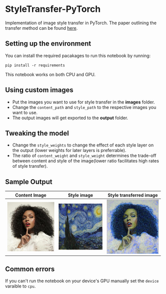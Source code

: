 # StyleTransfer-PyTorch
Implementation of image style transfer in PyTorch. 
The paper outlining the transfer method can be found [here](https://www.cv-foundation.org/openaccess/content_cvpr_2016/papers/Gatys_Image_Style_Transfer_CVPR_2016_paper.pdf).

## Setting up the environment
You can install the required pacakages to run this notebook by running:

    pip install -r requirements

This notebook works on both CPU and GPU.

## Using custom images
* Put the images you want to use for style transfer in the **images** folder.
* Change the `content_path` and `style_path` to the respective images you want to use.
* The output images will get exported to the **output** folder.

## Tweaking the model
* Change the `style_weights` to change the effect of each style layer on the output (lower weights for later layers is preferrable).
* The ratio of `content_weight` and `style_weight` determines the trade-off between content and style of the image(lower ratio facilitates high rates of style transfer).

## Sample Output

| Content Image  | Style image | Style transferred image  |
| ------------- | ------------- | ------------- |
| ![alt text]( ./output/content_image.jpg )  | ![alt text]( ./output/style_image.jpg )  | ![alt text]( ./output/target_image.jpg)  |

## Common errors
If you can't run the notebook on your device's GPU manually set the `device` varaible to `cpu`.

